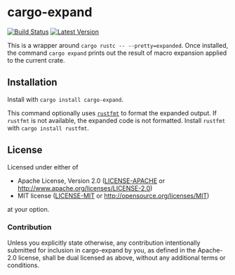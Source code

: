 # cargo-expand

[![Build Status](https://travis-ci.org/dtolnay/cargo-expand.svg?branch=master)](https://travis-ci.org/dtolnay/cargo-expand)
[![Latest Version](https://img.shields.io/crates/v/cargo-expand.svg)](https://crates.io/crates/cargo-expand)

This is a wrapper around `cargo rustc -- --pretty=expanded`. Once installed, the
command `cargo expand` prints out the result of macro expansion applied to the
current crate.

## Installation

Install with `cargo install cargo-expand`.

This command optionally uses
[`rustfmt`](https://github.com/rust-lang-nursery/rustfmt)
to format the expanded output. If `rustfmt` is not available, the expanded code
is not formatted. Install `rustfmt` with `cargo install rustfmt`.

## License

Licensed under either of

 * Apache License, Version 2.0 ([LICENSE-APACHE](LICENSE-APACHE) or http://www.apache.org/licenses/LICENSE-2.0)
 * MIT license ([LICENSE-MIT](LICENSE-MIT) or http://opensource.org/licenses/MIT)

at your option.

### Contribution

Unless you explicitly state otherwise, any contribution intentionally submitted
for inclusion in cargo-expand by you, as defined in the Apache-2.0 license,
shall be dual licensed as above, without any additional terms or conditions.
